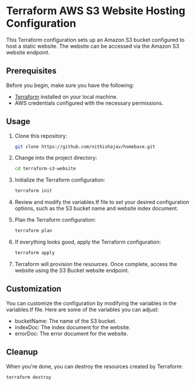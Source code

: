 # Terraform AWS S3 Website Hosting Configuration

This Terraform configuration sets up an Amazon S3 bucket configured to host a static website. The website can be accessed via the Amazon S3 website endpoint.

## Prerequisites

Before you begin, make sure you have the following:

- [Terraform](https://www.terraform.io/) installed on your local machine.
- AWS credentials configured with the necessary permissions.

## Usage

1. Clone this repository:

   ```bash
   git clone https://github.com/nithishajav/homebase.git
2. Change into the project directory:
    
    ```bash
    cd terraform-s3-website
3. Initialize the Terraform configuration:

    ```bash
    terraform init
4. Review and modify the variables.tf file to set your desired configuration options, such as the S3 bucket name and website index document.
5. Plan the Terraform configuration:
    ```bash
    terraform plan
6. If everything looks good, apply the Terraform configuration:
    ```bash
    terraform apply
7. Terraform will provision the resources. Once complete, access the website using the S3 Bucket website endpoint.

## Customization

You can customize the configuration by modifying the variables in the variables.tf file. Here are some of the variables you can adjust:

- bucketName: The name of the S3 bucket.
- indexDoc: The index document for the website.
- errorDoc: The error document for the website.

## Cleanup

When you're done, you can destroy the resources created by Terraform:

 ```bash
terraform destroy